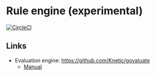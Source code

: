 # Rule engine (experimental)

[![CircleCI](https://circleci.com/gh/koron/go-rule.svg?style=svg)](https://circleci.com/gh/koron/go-rule)

## Links

*   Evaluation engine: <https://github.com/Knetic/govaluate>
    *   [Manual](https://github.com/Knetic/govaluate/blob/master/MANUAL.md)
